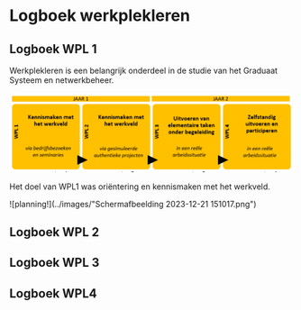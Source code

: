 # Logboek werkplekleren

## Logboek WPL 1

Werkplekleren is een belangrijk onderdeel in de studie van het Graduaat Systeem en netwerkbeheer.

![logboek1!](../images/Planning_WPL1.png) 

Het doel van WPL1 was oriëntering en kennismaken met het werkveld.

![planning!](../images/"Schermafbeelding 2023-12-21 151017.png") 

## Logboek WPL 2

## Logboek WPL 3

## Logboek WPL4

